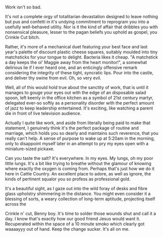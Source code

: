 Work isn't so bad.

It's not a complete orgy of totalitarian devastation designed to leave nothing but pus and confetti in it's undying commitment to reprogram you into a usefully well-behaved utility. Nor is it the kind of affair that dribbles you with nonsensical pleasure, lesser to the pagan beliefs you uphold as gospel, you Crinkle Cut bitch.

Rather, it's more of a mechanical duet featuring your best face and last year's palette of discount plastic cheese squares, suitably moulded into tiny matchsticks for your tongue to delight. Bacteria likes it cheap. "A matchstick a day keeps the ol' Maggie away from the heart monitor!", a somewhat delirious lie if I ever heard one, and an enticingly offensive remark considering the integrity of these tight, syncratic lips. Pour into the castle, and deliver thy swine from evil. Oh, so very evil.

Well, all of this would hold true about the sanctity of work, that is until it manages to gouge your eyes out with the edge of an disposable salad spoon, left keenly in the office kitchen as a symbol of 21st century martyr, delegated ever-so softly as a personality disorder with the perfect amount of jazz to keep leadership entertained. It's exciting, like watching a parent die in front of live television audience.

Actually I quite like work, and aside from literally being paid to make that statement, I genuinely think it's the perfect package of routine and marriage, which holds you so dearly and maintains such reverence, that you really can't help. A sense of purpose to wake up at 5:20am in the morning, only to disappoint myself later in an attempt to pry my eyes open with a miniature-sized pickaxe.

Can you taste the salt? It's everywhere. In my eyes. My lungs, oh my poor little lungs. It's a bit like trying to breathe without the glamour of knowing where exactly the oxygen is coming from. Perhaps that's just how we do it here in Cattle Country. An excellent place to adore, as well as ignore, the kinds of pertinent squalor you so profess as professional gold.

It's a beautiful sight, as I gaze out into the wild foray of desks and fibre glass upholstry shimmering in the distance. You might even consider it a blessing of sorts, a weary collection of long-term aptitude, projecting itself across the 

Crinkle n' cut, Benny boy. It's time to solder those wounds shut and call it a day. I know that's exactly how our good friend Jesus would want it. Recuperated within the space of a 10 minute smoko which clearly got waaaayyy out of hand. Keep the change sucker. It's all on me.
